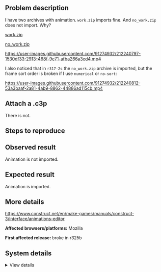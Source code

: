 ## Problem description

I have two archives with animation. `work.zip` imports fine. And `no_work.zip` does not import. Why?

[work.zip](https://github.com/WilsonPercival/WilsonPercival/files/10408277/work.zip)

[no_work.zip](https://github.com/WilsonPercival/WilsonPercival/files/10408279/no_work.zip)

https://user-images.githubusercontent.com/91274932/212240797-1530df33-2913-468f-9e71-afba266a3ed4.mp4

I also noticed that in `r317-2s` the `no_work.zip` archive is imported, but the frame sort order is broken if I use `numerical` or `no-sort`:

https://user-images.githubusercontent.com/91274932/212240812-53a3baaf-2a81-4ab9-8862-44886ad115cb.mp4

## Attach a .c3p

There is not.

## Steps to reproduce



## Observed result

Animation is not imported.

## Expected result

Animation is imported.

## More details

https://www.construct.net/en/make-games/manuals/construct-3/interface/animations-editor

**Affected browsers/platforms:** Mozilla

**First affected release:** broke in r325b

## System details

<details><summary>View details</summary>

Platform information
Product: Construct 3 r325 (beta)
Browser: Chrome 109.0.5414.74
Browser engine: Chromium
Context: browser
Operating system: Windows NT 0.1.0
Device type: desktop
Device pixel ratio: 1
Logical CPU cores: 2
Approx. device memory: 4 GB
User agent: Mozilla/5.0 (Windows NT 6.1; Win64; x64) AppleWebKit/537.36 (KHTML, like Gecko) Chrome/109.0.0.0 Safari/537.36
Language setting: en-US

Local storage
Storage quota (approx): 59 gb
Storage usage (approx): 566 mb (0.9%)
Persistant storage: No

Browser support notes
This list contains missing features that are not required, but could improve performance or user experience if supported.

UI effects are disabled in settings.
WebGL 2+ is not supported. Rendering quality and features may be affected.
WebGL indicates a major performance caveat. It is probably using software rendering.
WebGL information
Version string: WebGL 1.0 (OpenGL ES 2.0 Chromium)
Numeric version: 1
Supports NPOT textures: partial
Supports GPU profiling: no
Supports highp precision: yes
Vendor: Google Inc. (Google)
Renderer: ANGLE (Google, Vulkan 1.3.0 (SwiftShader Device (Subzero) (0x0000C0DE)), SwiftShader driver)
Major performance caveat: yes
Maximum texture size: 8192
Point size range: 1 to 1023
Extensions:

ANGLE_instanced_arrays
EXT_blend_minmax
EXT_color_buffer_half_float
EXT_float_blend
EXT_frag_depth
EXT_shader_texture_lod
EXT_texture_compression_bptc
EXT_texture_compression_rgtc
EXT_texture_filter_anisotropic
EXT_sRGB
OES_element_index_uint
OES_fbo_render_mipmap
OES_standard_derivatives
OES_texture_float
OES_texture_float_linear
OES_texture_half_float
OES_texture_half_float_linear
OES_vertex_array_object
WEBGL_color_buffer_float
WEBGL_compressed_texture_astc
WEBGL_compressed_texture_etc
WEBGL_compressed_texture_etc1
WEBGL_compressed_texture_s3tc
WEBGL_compressed_texture_s3tc_srgb
WEBGL_debug_renderer_info
WEBGL_depth_texture
WEBGL_draw_buffers
WEBGL_lose_context
WEBGL_multi_draw
Audio information
System sample rate: 48000 Hz
Output channels: 2
Output interpretation: speakers
Supported decode formats:

WebM Opus (audio/webm; codecs=opus)
Ogg Opus (audio/ogg; codecs=opus)
WebM Vorbis (audio/webm; codecs=vorbis)
Ogg Vorbis (audio/ogg; codecs=vorbis)
MPEG-4 AAC (audio/mp4; codecs=mp4a.40.5)
MP3 (audio/mpeg)
FLAC (audio/flac)
PCM WAV (audio/wav; codecs=1)
Supported encode formats:

WebM Opus (audio/webm; codecs=opus)
Video information
Supported decode formats:

WebM AV1 (video/webm; codecs=av01.0.00M.08)
MP4 AV1 (video/mp4; codecs=av01.0.00M.08)
WebM VP9 (video/webm; codecs=vp9)
WebM VP8 (video/webm; codecs=vp8)
Ogg Theora (video/ogg; codecs=theora)
H.264 (video/mp4; codecs=avc1.42E01E)
Supported encode formats:

WebM VP9 (video/webm; codecs=vp9)
WebM VP8 (video/webm; codecs=vp8)

</details>

